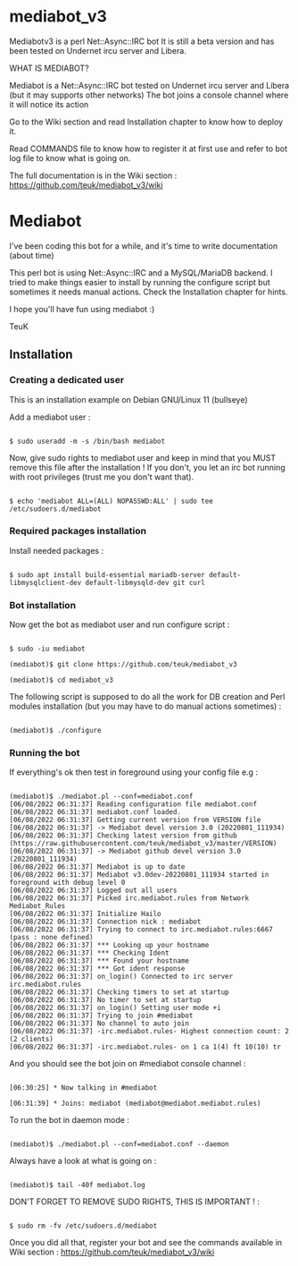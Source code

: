 # mediabot_v3

  Mediabotv3 is a perl Net::Async::IRC bot
  It is still a beta version and has been tested on Undernet ircu server and Libera.

WHAT IS MEDIABOT?

  Mediabot is a Net::Async::IRC bot tested on Undernet ircu server and Libera (but it may supports other networks)
  The bot joins a console channel where it will notice its action
  
  Go to the Wiki section and read Installation chapter to know how to deploy it.
  
  Read COMMANDS file to know how to register it at first use and refer to bot log file to know what is going on.

  The full documentation is in the Wiki section : https://github.com/teuk/mediabot_v3/wiki

# Mediabot

I've been coding this bot for a while, and it's time to write documentation (about time)

This perl bot is using Net::Async::IRC and a MySQL/MariaDB backend. I tried to make things easier to install by running the configure script but sometimes it needs manual actions. Check the Installation chapter for hints.

I hope you'll have fun using mediabot :)

TeuK


## Installation

### Creating a dedicated user

This is an installation example on Debian GNU/Linux 11 (bullseye)

Add a mediabot user :

```

$ sudo useradd -m -s /bin/bash mediabot

```

Now, give sudo rights to mediabot user and keep in mind that you MUST remove this file after the installation !
If you don't, you let an irc bot running with root privileges (trust me you don't want that).

```

$ echo 'mediabot ALL=(ALL) NOPASSWD:ALL' | sudo tee /etc/sudoers.d/mediabot

```


### Required packages installation

Install needed packages :

```

$ sudo apt install build-essential mariadb-server default-libmysqlclient-dev default-libmysqld-dev git curl

```

### Bot installation

Now get the bot as mediabot user and run configure script :

```

$ sudo -iu mediabot

(mediabot)$ git clone https://github.com/teuk/mediabot_v3

(mediabot)$ cd mediabot_v3

```

The following script is supposed to do all the work for DB creation and Perl modules installation (but you may have to do manual actions sometimes) :

```

(mediabot)$ ./configure

```

### Running the bot

If everything's ok then test in foreground using your config file e.g :

```

(mediabot)$ ./mediabot.pl --conf=mediabot.conf
[06/08/2022 06:31:37] Reading configuration file mediabot.conf
[06/08/2022 06:31:37] mediabot.conf loaded.
[06/08/2022 06:31:37] Getting current version from VERSION file
[06/08/2022 06:31:37] -> Mediabot devel version 3.0 (20220801_111934)
[06/08/2022 06:31:37] Checking latest version from github (https://raw.githubusercontent.com/teuk/mediabot_v3/master/VERSION)
[06/08/2022 06:31:37] -> Mediabot github devel version 3.0 (20220801_111934)
[06/08/2022 06:31:37] Mediabot is up to date
[06/08/2022 06:31:37] Mediabot v3.0dev-20220801_111934 started in foreground with debug level 0
[06/08/2022 06:31:37] Logged out all users
[06/08/2022 06:31:37] Picked irc.mediabot.rules from Network Mediabot_Rules
[06/08/2022 06:31:37] Initialize Hailo
[06/08/2022 06:31:37] Connection nick : mediabot
[06/08/2022 06:31:37] Trying to connect to irc.mediabot.rules:6667 (pass : none defined)
[06/08/2022 06:31:37] *** Looking up your hostname
[06/08/2022 06:31:37] *** Checking Ident
[06/08/2022 06:31:37] *** Found your hostname
[06/08/2022 06:31:37] *** Got ident response
[06/08/2022 06:31:37] on_login() Connected to irc server irc.mediabot.rules
[06/08/2022 06:31:37] Checking timers to set at startup
[06/08/2022 06:31:37] No timer to set at startup
[06/08/2022 06:31:37] on_login() Setting user mode +i
[06/08/2022 06:31:37] Trying to join #mediabot
[06/08/2022 06:31:37] No channel to auto join
[06/08/2022 06:31:37] -irc.mediabot.rules- Highest connection count: 2 (2 clients)
[06/08/2022 06:31:37] -irc.mediabot.rules- on 1 ca 1(4) ft 10(10) tr

```

And you should see the bot join on #mediabot console channel :

```

[06:30:25] * Now talking in #mediabot

[06:31:39] * Joins: mediabot (mediabot@mediabot.mediabot.rules)

```

To run the bot in daemon mode :

```

(mediabot)$ ./mediabot.pl --conf=mediabot.conf --daemon

```

Always have a look at what is going on :

```

(mediabot)$ tail -40f mediabot.log

```

DON'T FORGET TO REMOVE SUDO RIGHTS, THIS IS IMPORTANT ! :

```

$ sudo rm -fv /etc/sudoers.d/mediabot

```

Once you did all that, register your bot and see the commands available in Wiki section : https://github.com/teuk/mediabot_v3/wiki

